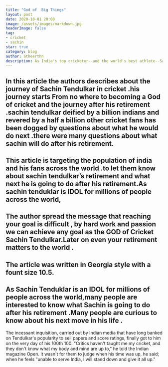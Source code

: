 ```yaml
---
title: "God of  Big Things"
layout: post
date: 2020-10-01 20:00
image: /assets/images/markdown.jpg
headerImage: false
tag:
- cricket
- sachin
star: true
category: blog
author: atheerthn
description: As India's top cricketer--and the world's best athlete--Sachin Tendulkar carries the burden of a billion dreams
---
```



In this article the authors describes about the journey of Sachin Tendulkar in cricket .his journey starts From no where to becoming a God of cricket and the journey after his retirement .sachin tendulkar deified by a billion indians and revered by a half a billion other cricket fans has been dogged by questions about what he would do next .there were many questions about what sachin will do after his retirement. 
---
This article is targeting the population of india and his fans across the world .to let them know about sachin tendulkar’s retirement and what next he is going to do after his retirement.As sachin tenduklar is IDOL for millions of people across the world, 
---
The author spread the message that reaching your goal is difficult , by hard work and passion we can achieve any goal as the GOD of Cricket Sachin Tendulkar.Later on even your retirement matters to the world . 
---

The article was written in Georgia style with a fount size 10.5.
---
As Sachin Tenduklar is an IDOL for millions of people across the world,many people are interested to know what Sachin is going to do after his retirement .Many people are curious to know about his next move in his life .
---

The incessant inquisition, carried out by Indian media that have long banked on Tendulkar's popularity to sell papers and score ratings, finally got to him on the very day of his 100th 100. "Critics haven't taught me my cricket, and they don't know what my body and mind are up to," he told the Indian magazine Open. It wasn't for them to judge when his time was up, he said; when he feels "unable to serve India, I will stand down and give it all up."

